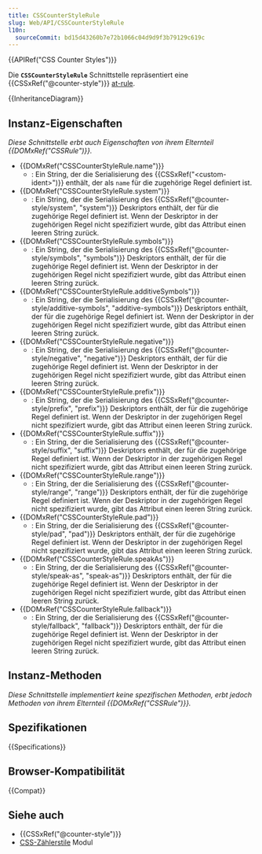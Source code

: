 ```yaml
---
title: CSSCounterStyleRule
slug: Web/API/CSSCounterStyleRule
l10n:
  sourceCommit: bd15d43260b7e72b1066c04d9d9f3b79129c619c
---
```


{{APIRef("CSS Counter Styles")}}

Die **`CSSCounterStyleRule`** Schnittstelle repräsentiert eine {{CSSxRef("@counter-style")}} [at-rule](/de/docs/Web/CSS/At-rule).

{{InheritanceDiagram}}

## Instanz-Eigenschaften

_Diese Schnittstelle erbt auch Eigenschaften von ihrem Elternteil {{DOMxRef("CSSRule")}}._

- {{DOMxRef("CSSCounterStyleRule.name")}}
  - : Ein String, der die Serialisierung des {{CSSxRef("&lt;custom-ident&gt;")}} enthält, der als `name` für die zugehörige Regel definiert ist.
- {{DOMxRef("CSSCounterStyleRule.system")}}
  - : Ein String, der die Serialisierung des {{CSSxRef("@counter-style/system", "system")}} Deskriptors enthält, der für die zugehörige Regel definiert ist. Wenn der Deskriptor in der zugehörigen Regel nicht spezifiziert wurde, gibt das Attribut einen leeren String zurück.
- {{DOMxRef("CSSCounterStyleRule.symbols")}}
  - : Ein String, der die Serialisierung des {{CSSxRef("@counter-style/symbols", "symbols")}} Deskriptors enthält, der für die zugehörige Regel definiert ist. Wenn der Deskriptor in der zugehörigen Regel nicht spezifiziert wurde, gibt das Attribut einen leeren String zurück.
- {{DOMxRef("CSSCounterStyleRule.additiveSymbols")}}
  - : Ein String, der die Serialisierung des {{CSSxRef("@counter-style/additive-symbols", "additive-symbols")}} Deskriptors enthält, der für die zugehörige Regel definiert ist. Wenn der Deskriptor in der zugehörigen Regel nicht spezifiziert wurde, gibt das Attribut einen leeren String zurück.
- {{DOMxRef("CSSCounterStyleRule.negative")}}
  - : Ein String, der die Serialisierung des {{CSSxRef("@counter-style/negative", "negative")}} Deskriptors enthält, der für die zugehörige Regel definiert ist. Wenn der Deskriptor in der zugehörigen Regel nicht spezifiziert wurde, gibt das Attribut einen leeren String zurück.
- {{DOMxRef("CSSCounterStyleRule.prefix")}}
  - : Ein String, der die Serialisierung des {{CSSxRef("@counter-style/prefix", "prefix")}} Deskriptors enthält, der für die zugehörige Regel definiert ist. Wenn der Deskriptor in der zugehörigen Regel nicht spezifiziert wurde, gibt das Attribut einen leeren String zurück.
- {{DOMxRef("CSSCounterStyleRule.suffix")}}
  - : Ein String, der die Serialisierung des {{CSSxRef("@counter-style/suffix", "suffix")}} Deskriptors enthält, der für die zugehörige Regel definiert ist. Wenn der Deskriptor in der zugehörigen Regel nicht spezifiziert wurde, gibt das Attribut einen leeren String zurück.
- {{DOMxRef("CSSCounterStyleRule.range")}}
  - : Ein String, der die Serialisierung des {{CSSxRef("@counter-style/range", "range")}} Deskriptors enthält, der für die zugehörige Regel definiert ist. Wenn der Deskriptor in der zugehörigen Regel nicht spezifiziert wurde, gibt das Attribut einen leeren String zurück.
- {{DOMxRef("CSSCounterStyleRule.pad")}}
  - : Ein String, der die Serialisierung des {{CSSxRef("@counter-style/pad", "pad")}} Deskriptors enthält, der für die zugehörige Regel definiert ist. Wenn der Deskriptor in der zugehörigen Regel nicht spezifiziert wurde, gibt das Attribut einen leeren String zurück.
- {{DOMxRef("CSSCounterStyleRule.speakAs")}}
  - : Ein String, der die Serialisierung des {{CSSxRef("@counter-style/speak-as", "speak-as")}} Deskriptors enthält, der für die zugehörige Regel definiert ist. Wenn der Deskriptor in der zugehörigen Regel nicht spezifiziert wurde, gibt das Attribut einen leeren String zurück.
- {{DOMxRef("CSSCounterStyleRule.fallback")}}
  - : Ein String, der die Serialisierung des {{CSSxRef("@counter-style/fallback", "fallback")}} Deskriptors enthält, der für die zugehörige Regel definiert ist. Wenn der Deskriptor in der zugehörigen Regel nicht spezifiziert wurde, gibt das Attribut einen leeren String zurück.

## Instanz-Methoden

_Diese Schnittstelle implementiert keine spezifischen Methoden, erbt jedoch Methoden von ihrem Elternteil {{DOMxRef("CSSRule")}}._

## Spezifikationen

{{Specifications}}

## Browser-Kompatibilität

{{Compat}}

## Siehe auch

- {{CSSxRef("@counter-style")}}
- [CSS-Zählerstile](/de/docs/Web/CSS/CSS_counter_styles) Modul
